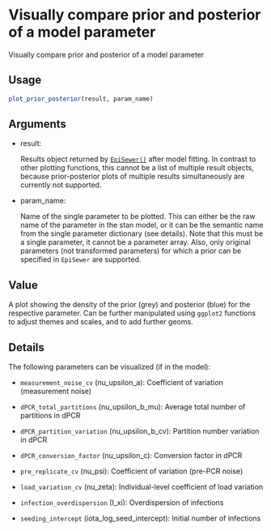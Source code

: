 # Visually compare prior and posterior of a model parameter

Visually compare prior and posterior of a model parameter

## Usage

``` r
plot_prior_posterior(result, param_name)
```

## Arguments

- result:

  Results object returned by
  [`EpiSewer()`](https://adrian-lison.github.io/EpiSewer/reference/EpiSewer.md)
  after model fitting. In contrast to other plotting functions, this
  cannot be a list of multiple result objects, because prior-posterior
  plots of multiple results simultaneously are currently not supported.

- param_name:

  Name of the single parameter to be plotted. This can either be the raw
  name of the parameter in the stan model, or it can be the semantic
  name from the single parameter dictionary (see details). Note that
  this must be a single parameter, it cannot be a parameter array. Also,
  only original parameters (not transformed parameters) for which a
  prior can be specified in `EpiSewer` are supported.

## Value

A plot showing the density of the prior (grey) and posterior (blue) for
the respective parameter. Can be further manipulated using `ggplot2`
functions to adjust themes and scales, and to add further geoms.

## Details

The following parameters can be visualized (if in the model):

- `measurement_noise_cv` (nu_upsilon_a): Coefficient of variation
  (measurement noise)

- `dPCR_total_partitions` (nu_upsilon_b_mu): Average total number of
  partitions in dPCR

- `dPCR_partition_variation` (nu_upsilon_b_cv): Partition number
  variation in dPCR

- `dPCR_conversion_factor` (nu_upsilon_c): Conversion factor in dPCR

- `pre_replicate_cv` (nu_psi): Coefficient of variation (pre-PCR noise)

- `load_variation_cv` (nu_zeta): Individual-level coefficient of load
  variation

- `infection_overdispersion` (I_xi): Overdispersion of infections

- `seeding_intercept` (iota_log_seed_intercept): Initial number of
  infections
